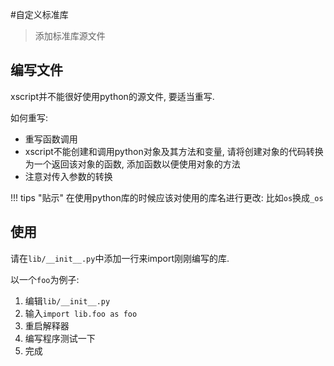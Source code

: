 #自定义标准库
> 添加标准库源文件

## 编写文件
xscript并不能很好使用python的源文件, 要适当重写.

如何重写:

- 重写函数调用
- xscript不能创建和调用python对象及其方法和变量, 请将创建对象的代码转换为一个返回该对象的函数, 添加函数以便使用对象的方法
- 注意对传入参数的转换

!!! tips "贴示"
	在使用python库的时候应该对使用的库名进行更改:
	比如`os`换成`_os`

## 使用
请在`lib/__init__.py`中添加一行来import刚刚编写的库.

以一个`foo`为例子:

1. 编辑`lib/__init__.py`
2. 输入`import lib.foo as foo`
3. 重启解释器
4. 编写程序测试一下
5. 完成
